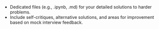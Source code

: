 - Dedicated files (e.g., .ipynb, .md) for your detailed solutions to harder problems.
- Include self-critiques, alternative solutions, and areas for improvement based on mock interview feedback.